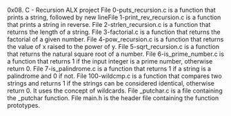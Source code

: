0x08. C - Recursion ALX project
File 0-puts_recursion.c is a function that prints a string, followed by new lineFile 1-print_rev_recursion.c is a function that prints a string in reverse.
File 2-strlen_recursion.c is a function that returns the length of a string.
File 3-factorial.c is a function that returns the factorial of a given number.
File 4-pow_recursion.c is a function that returns the value of x raised to the power of y.
File 5-sqrt_recursion.c is a function that returns the natural square root of a number.
File 6-is_prime_number.c is a function that returns 1 if the input integer is a prime number, otherwise return 0.
File 7-is_palindrome.c is a function that returns 1 if a string is a palindrome and 0 if not.
File 100-wildcmp.c is a function that compares two strings and returns 1 if the strings can be considered identical, otherwise return 0. It uses the concept of wildcards.
File _putchar.c is a file containing the _putchar function.
File main.h is the header file containing the function prototypes.
